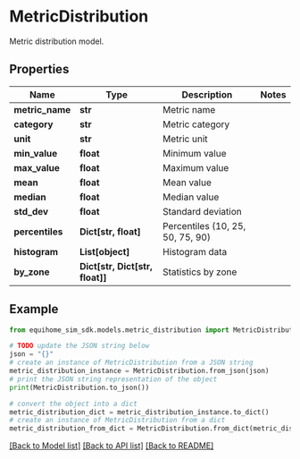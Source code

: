 # MetricDistribution

Metric distribution model.

## Properties

Name | Type | Description | Notes
------------ | ------------- | ------------- | -------------
**metric_name** | **str** | Metric name | 
**category** | **str** | Metric category | 
**unit** | **str** | Metric unit | 
**min_value** | **float** | Minimum value | 
**max_value** | **float** | Maximum value | 
**mean** | **float** | Mean value | 
**median** | **float** | Median value | 
**std_dev** | **float** | Standard deviation | 
**percentiles** | **Dict[str, float]** | Percentiles (10, 25, 50, 75, 90) | 
**histogram** | **List[object]** | Histogram data | 
**by_zone** | **Dict[str, Dict[str, float]]** | Statistics by zone | 

## Example

```python
from equihome_sim_sdk.models.metric_distribution import MetricDistribution

# TODO update the JSON string below
json = "{}"
# create an instance of MetricDistribution from a JSON string
metric_distribution_instance = MetricDistribution.from_json(json)
# print the JSON string representation of the object
print(MetricDistribution.to_json())

# convert the object into a dict
metric_distribution_dict = metric_distribution_instance.to_dict()
# create an instance of MetricDistribution from a dict
metric_distribution_from_dict = MetricDistribution.from_dict(metric_distribution_dict)
```
[[Back to Model list]](../README.md#documentation-for-models) [[Back to API list]](../README.md#documentation-for-api-endpoints) [[Back to README]](../README.md)


